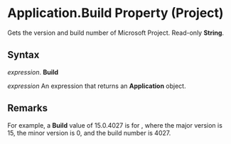 
# Application.Build Property (Project)

Gets the version and build number of Microsoft Project. Read-only  **String**.


## Syntax

 _expression_. **Build**

 _expression_ An expression that returns an **Application** object.


## Remarks

For example, a  **Build** value of 15.0.4027 is for , where the major version is 15, the minor version is 0, and the build number is 4027.


